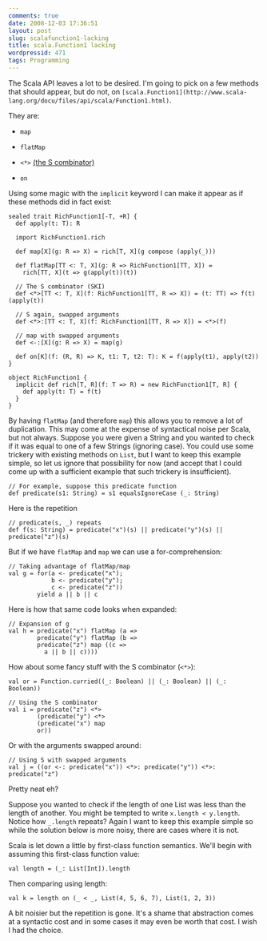 ```yaml
---
comments: true
date: 2008-12-03 17:36:51
layout: post
slug: scalafunction1-lacking
title: scala.Function1 lacking
wordpressid: 471
tags: Programming
---
```


The Scala API leaves a lot to be desired. I'm going to pick on a few methods that should appear, but do not, on `[scala.Function1](http://www.scala-lang.org/docu/files/api/scala/Function1.html)`.

They are:




  * `map`


  * `flatMap`


  * `<*>` [(the S combinator)](http://en.wikipedia.org/wiki/SKI_combinator_calculus)


  * `on`



Using some magic with the `implicit` keyword I can make it appear as if these methods did in fact exist:


    
~~~{.Scala}
sealed trait RichFunction1[-T, +R] {
  def apply(t: T): R

  import RichFunction1.rich

  def map[X](g: R => X) = rich[T, X](g compose (apply(_)))

  def flatMap[TT <: T, X](g: R => RichFunction1[TT, X]) =
    rich[TT, X](t => g(apply(t))(t))

  // The S combinator (SKI)
  def <*>[TT <: T, X](f: RichFunction1[TT, R => X]) = (t: TT) => f(t)(apply(t))

  // S again, swapped arguments
  def <*>:[TT <: T, X](f: RichFunction1[TT, R => X]) = <*>(f)

  // map with swapped arguments
  def <-:[X](g: R => X) = map(g)

  def on[K](f: (R, R) => K, t1: T, t2: T): K = f(apply(t1), apply(t2))
}

object RichFunction1 {
  implicit def rich[T, R](f: T => R) = new RichFunction1[T, R] {
    def apply(t: T) = f(t)
  }
}
~~~



By having `flatMap` (and therefore `map`) this allows you to remove a lot of duplication. This may come at the expense of syntactical noise per Scala, but not always. Suppose you were given a String and you wanted to check if it was equal to one of a few Strings (ignoring case). You could use some trickery with existing methods on `List`, but I want to keep this example simple, so let us ignore that possibility for now (and accept that I could come up with a sufficient example that such trickery is insufficient).


    
~~~{.Scala}
// For example, suppose this predicate function
def predicate(s1: String) = s1 equalsIgnoreCase (_: String)
~~~



Here is the repetition


    
~~~{.Scala}
// predicate(s, _) repeats
def f(s: String) = predicate("x")(s) || predicate("y")(s) || predicate("z")(s)
~~~



But if we have `flatMap` and `map` we can use a for-comprehension:


    
~~~{.Scala}
// Taking advantage of flatMap/map
val g = for(a <- predicate("x");
            b <- predicate("y");
            c <- predicate("z"))
        yield a || b || c
~~~



Here is how that same code looks when expanded:


    
~~~{.Scala}
// Expansion of g
val h = predicate("x") flatMap (a =>
        predicate("y") flatMap (b =>
        predicate("z") map ((c =>
          a || b || c))))
~~~



How about some fancy stuff with the S combinator (`<*>`):


    
~~~{.Scala}
val or = Function.curried((_: Boolean) || (_: Boolean) || (_: Boolean))

// Using the S combinator
val i = predicate("z") <*>
        (predicate("y") <*>
        (predicate("x") map
        or))
~~~



Or with the arguments swapped around:


    
~~~{.Scala}
// Using S with swapped arguments
val j = ((or <-: predicate("x")) <*>: predicate("y")) <*>: predicate("z")
~~~



Pretty neat eh?

Suppose you wanted to check if the length of one List was less than the length of another. You might be tempted to write `x.length < y.length`. Notice how `_.length` repeats? Again I want to keep this example simple so while the solution below is more noisy, there are cases where it is not. 

Scala is let down a little by first-class function semantics. We'll begin with assuming this first-class function value:

    
~~~{.Scala}
val length = (_: List[Int]).length
~~~



Then comparing using length:


    
~~~{.Scala}
val k = length on (_ < _, List(4, 5, 6, 7), List(1, 2, 3))
~~~



A bit noisier but the repetition is gone. It's a shame that abstraction comes at a syntactic cost and in some cases it may even be worth that cost. I wish I had the choice.
